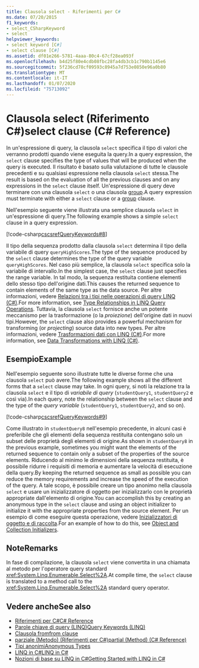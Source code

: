 ```yaml
---
title: Clausola select - Riferimenti per C#
ms.date: 07/20/2015
f1_keywords:
- select_CSharpKeyword
- select
helpviewer_keywords:
- select keyword [C#]
- select clause [C#]
ms.assetid: df01e266-5781-4aaa-80c4-67cf28ea093f
ms.openlocfilehash: b4d25f80e4cdb08fbc28fa4db3cb1c790b1145e6
ms.sourcegitcommit: 5f236cd78cf09593c8945a7d753e0850e96a0b80
ms.translationtype: MT
ms.contentlocale: it-IT
ms.lasthandoff: 01/07/2020
ms.locfileid: "75713092"
---
```

# <a name="select-clause-c-reference"></a><span data-ttu-id="b37fe-102">Clausola select (Riferimento C#)</span><span class="sxs-lookup"><span data-stu-id="b37fe-102">select clause (C# Reference)</span></span>

<span data-ttu-id="b37fe-103">In un'espressione di query, la clausola `select` specifica il tipo di valori che verranno prodotti quando viene eseguita la query.</span><span class="sxs-lookup"><span data-stu-id="b37fe-103">In a query expression, the `select` clause specifies the type of values that will be produced when the query is executed.</span></span> <span data-ttu-id="b37fe-104">Il risultato è basato sulla valutazione di tutte le clausole precedenti e su qualsiasi espressione nella clausola `select` stessa.</span><span class="sxs-lookup"><span data-stu-id="b37fe-104">The result is based on the evaluation of all the previous clauses and on any expressions in the `select` clause itself.</span></span> <span data-ttu-id="b37fe-105">Un'espressione di query deve terminare con una clausola `select` o una clausola [group](group-clause.md).</span><span class="sxs-lookup"><span data-stu-id="b37fe-105">A query expression must terminate with either a `select` clause or a [group](group-clause.md) clause.</span></span>

<span data-ttu-id="b37fe-106">Nell'esempio seguente viene illustrata una semplice clausola `select` in un'espressione di query.</span><span class="sxs-lookup"><span data-stu-id="b37fe-106">The following example shows a simple `select` clause in a query expression.</span></span>

[!code-csharp[cscsrefQueryKeywords#8](~/samples/snippets/csharp/VS_Snippets_VBCSharp/CsCsrefQueryKeywords/CS/Select.cs#8)]  

<span data-ttu-id="b37fe-107">Il tipo della sequenza prodotto dalla clausola `select` determina il tipo della variabile di query `queryHighScores`.</span><span class="sxs-lookup"><span data-stu-id="b37fe-107">The type of the sequence produced by the `select` clause determines the type of the query variable `queryHighScores`.</span></span> <span data-ttu-id="b37fe-108">Nel caso più semplice, la clausola `select` specifica solo la variabile di intervallo.</span><span class="sxs-lookup"><span data-stu-id="b37fe-108">In the simplest case, the `select` clause just specifies the range variable.</span></span> <span data-ttu-id="b37fe-109">In tal modo, la sequenza restituita contiene elementi dello stesso tipo dell'origine dati.</span><span class="sxs-lookup"><span data-stu-id="b37fe-109">This causes the returned sequence to contain elements of the same type as the data source.</span></span> <span data-ttu-id="b37fe-110">Per altre informazioni, vedere [Relazioni tra i tipi nelle operazioni di query LINQ (C#)](../../programming-guide/concepts/linq/type-relationships-in-linq-query-operations.md).</span><span class="sxs-lookup"><span data-stu-id="b37fe-110">For more information, see [Type Relationships in LINQ Query Operations](../../programming-guide/concepts/linq/type-relationships-in-linq-query-operations.md).</span></span> <span data-ttu-id="b37fe-111">Tuttavia, la clausola `select` fornisce anche un potente meccanismo per la trasformazione (o la *proiezione*) dell'origine dati in nuovi tipi.</span><span class="sxs-lookup"><span data-stu-id="b37fe-111">However, the `select` clause also provides a powerful mechanism for transforming (or *projecting*) source data into new types.</span></span> <span data-ttu-id="b37fe-112">Per altre informazioni, vedere [Trasformazioni dati con LINQ (C#)](../../programming-guide/concepts/linq/data-transformations-with-linq.md).</span><span class="sxs-lookup"><span data-stu-id="b37fe-112">For more information, see [Data Transformations with LINQ (C#)](../../programming-guide/concepts/linq/data-transformations-with-linq.md).</span></span>

## <a name="example"></a><span data-ttu-id="b37fe-113">Esempio</span><span class="sxs-lookup"><span data-stu-id="b37fe-113">Example</span></span>

<span data-ttu-id="b37fe-114">Nell'esempio seguente sono illustrate tutte le diverse forme che una clausola `select` può avere.</span><span class="sxs-lookup"><span data-stu-id="b37fe-114">The following example shows all the different forms that a `select` clause may take.</span></span> <span data-ttu-id="b37fe-115">In ogni query, si noti la relazione tra la clausola `select` e il tipo di *variabile di query* (`studentQuery1`, `studentQuery2` e così via).</span><span class="sxs-lookup"><span data-stu-id="b37fe-115">In each query, note the relationship between the `select` clause and the type of the *query variable* (`studentQuery1`, `studentQuery2`, and so on).</span></span>

[!code-csharp[cscsrefQueryKeywords#9](~/samples/snippets/csharp/VS_Snippets_VBCSharp/CsCsrefQueryKeywords/CS/Select.cs#9)]

<span data-ttu-id="b37fe-116">Come illustrato in `studentQuery8` nell'esempio precedente, in alcuni casi è preferibile che gli elementi della sequenza restituita contengano solo un subset delle proprietà degli elementi di origine.</span><span class="sxs-lookup"><span data-stu-id="b37fe-116">As shown in `studentQuery8` in the previous example, sometimes you might want the elements of the returned sequence to contain only a subset of the properties of the source elements.</span></span> <span data-ttu-id="b37fe-117">Riducendo al minimo le dimensioni della sequenza restituita, è possibile ridurre i requisiti di memoria e aumentare la velocità di esecuzione della query.</span><span class="sxs-lookup"><span data-stu-id="b37fe-117">By keeping the returned sequence as small as possible you can reduce the memory requirements and increase the speed of the execution of the query.</span></span> <span data-ttu-id="b37fe-118">A tale scopo, è possibile creare un tipo anonimo nella clausola `select` e usare un inizializzatore di oggetto per inizializzarlo con le proprietà appropriate dall'elemento di origine.</span><span class="sxs-lookup"><span data-stu-id="b37fe-118">You can accomplish this by creating an anonymous type in the `select` clause and using an object initializer to initialize it with the appropriate properties from the source element.</span></span> <span data-ttu-id="b37fe-119">Per un esempio di come eseguire questa operazione, vedere [Inizializzatori di oggetto e di raccolta](../../programming-guide/classes-and-structs/object-and-collection-initializers.md).</span><span class="sxs-lookup"><span data-stu-id="b37fe-119">For an example of how to do this, see [Object and Collection Initializers](../../programming-guide/classes-and-structs/object-and-collection-initializers.md).</span></span>

## <a name="remarks"></a><span data-ttu-id="b37fe-120">Note</span><span class="sxs-lookup"><span data-stu-id="b37fe-120">Remarks</span></span>

<span data-ttu-id="b37fe-121">In fase di compilazione, la clausola `select` viene convertita in una chiamata al metodo per l'operatore query standard <xref:System.Linq.Enumerable.Select%2A>.</span><span class="sxs-lookup"><span data-stu-id="b37fe-121">At compile time, the `select` clause is translated to a method call to the <xref:System.Linq.Enumerable.Select%2A> standard query operator.</span></span>

## <a name="see-also"></a><span data-ttu-id="b37fe-122">Vedere anche</span><span class="sxs-lookup"><span data-stu-id="b37fe-122">See also</span></span>

- [<span data-ttu-id="b37fe-123">Riferimenti per C#</span><span class="sxs-lookup"><span data-stu-id="b37fe-123">C# Reference</span></span>](../index.md)
- [<span data-ttu-id="b37fe-124">Parole chiave di query (LINQ)</span><span class="sxs-lookup"><span data-stu-id="b37fe-124">Query Keywords (LINQ)</span></span>](query-keywords.md)
- [<span data-ttu-id="b37fe-125">Clausola from</span><span class="sxs-lookup"><span data-stu-id="b37fe-125">from clause</span></span>](from-clause.md)
- [<span data-ttu-id="b37fe-126">parziale (Metodo) (Riferimenti per C#)</span><span class="sxs-lookup"><span data-stu-id="b37fe-126">partial (Method) (C# Reference)</span></span>](partial-method.md)
- [<span data-ttu-id="b37fe-127">Tipi anonimi</span><span class="sxs-lookup"><span data-stu-id="b37fe-127">Anonymous Types</span></span>](../../programming-guide/classes-and-structs/anonymous-types.md)
- [<span data-ttu-id="b37fe-128">LINQ in C#</span><span class="sxs-lookup"><span data-stu-id="b37fe-128">LINQ in C#</span></span>](../../linq/index.md)
- [<span data-ttu-id="b37fe-129">Nozioni di base su LINQ in C#</span><span class="sxs-lookup"><span data-stu-id="b37fe-129">Getting Started with LINQ in C#</span></span>](/dotnet/csharp/programming-guide/concepts/linq/)
